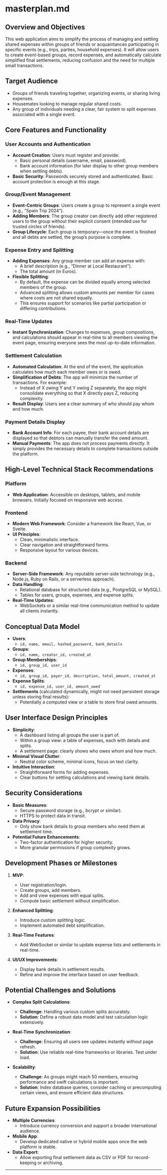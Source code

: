 # masterplan.md

## Overview and Objectives
This web application aims to simplify the process of managing and settling shared expenses within groups of friends or acquaintances participating in specific events (e.g., trips, parties, household expenses). It will allow users to create event-based groups, record expenses, and automatically calculate simplified final settlements, reducing confusion and the need for multiple small transactions.

## Target Audience
- Groups of friends traveling together, organizing events, or sharing living expenses.
- Housemates looking to manage regular shared costs.
- Any group of individuals needing a clear, fair system to split expenses associated with a single event.

## Core Features and Functionality

### User Accounts and Authentication
- **Account Creation**: Users must register and provide:
  - Basic personal details (username, email, password).
  - Bank account information (for later display to other group members when settling debts).
- **Basic Security**: Passwords securely stored and authenticated. Basic account protection is enough at this stage.

### Group/Event Management
- **Event-Centric Groups**: Users create a group to represent a single event (e.g., “Spain Trip 2024”).
- **Adding Members**: The group creator can directly add other registered users to the group without their explicit consent (intended use for trusted circles of friends).
- **Group Lifecycle**: Each group is temporary—once the event is finished and all debts are settled, the group’s purpose is complete.

### Expense Entry and Splitting
- **Adding Expenses**: Any group member can add an expense with:
  - A brief description (e.g., “Dinner at Local Restaurant”).
  - The total amount (in Euros).
- **Flexible Splitting**:
  - By default, the expense can be divided equally among selected members of the group.
  - Advanced splitting allows custom amounts per member for cases where costs are not shared equally.
  - This ensures support for scenarios like partial participation or differing contributions.

### Real-Time Updates
- **Instant Synchronization**: Changes to expenses, group compositions, and calculations should appear in real-time to all members viewing the event page, ensuring everyone sees the most up-to-date information.

### Settlement Calculation
- **Automated Calculation**: At the end of the event, the application calculates how much each member owes or is owed.
- **Simplification of Debts**: The app will minimize the number of transactions. For example:
  - Instead of X owing Y and Y owing Z separately, the app might consolidate everything so that X directly pays Z, reducing complexity.
- **Result Display**: Users see a clear summary of who should pay whom and how much.

### Payment Details Display
- **Bank Account Info**: For each payee, their bank account details are displayed so that debtors can manually transfer the owed amount.
- **Manual Payments**: The app does not process payments directly. It simply provides the necessary details to complete transactions outside the platform.

## High-Level Technical Stack Recommendations

### Platform
- **Web Application**: Accessible on desktops, tablets, and mobile browsers. Initially focused on responsive web access.

### Frontend
- **Modern Web Framework**: Consider a framework like React, Vue, or Svelte.
- **UI Principles**:
  - Clean, minimalistic interface.
  - Clear navigation and straightforward forms.
  - Responsive layout for various devices.

### Backend
- **Server-Side Framework**: Any reputable server-side technology (e.g., Node.js, Ruby on Rails, or a serverless approach).
- **Data Handling**:
  - Relational database for structured data (e.g., PostgreSQL or MySQL).
  - Tables for users, groups, expenses, and expense splits.
- **Real-Time Updates**:
  - WebSockets or a similar real-time communication method to update all clients instantly.

## Conceptual Data Model
- **Users**:
  - `id, name, email, hashed_password, bank_details`
- **Groups**:
  - `id, name, creator_id, created_at`
- **Group Memberships**:
  - `id, group_id, user_id`
- **Expenses**:
  - `id, group_id, payer_id, description, total_amount, created_at`
- **Expense Splits**:
  - `id, expense_id, user_id, amount_owed`
- **Settlements** (calculated dynamically, might not need persistent storage unless storing final results):
  - Potentially a computed view or a table to store final owed amounts.

## User Interface Design Principles
- **Simplicity**:
  - A dashboard listing all groups the user is part of.
  - Within a group view: a table of expenses, each with details and splits.
  - A settlement page: clearly shows who owes whom and how much.
- **Minimal Visual Clutter**:
  - Neutral color scheme, minimal icons, focus on text clarity.
- **Intuitive Interaction**:
  - Straightforward forms for adding expenses.
  - Clear buttons for settling calculations and viewing bank details.

## Security Considerations
- **Basic Measures**:
  - Secure password storage (e.g., bcrypt or similar).
  - HTTPS to protect data in transit.
- **Data Privacy**:
  - Only show bank details to group members who need them at settlement time.
- **Potential Future Enhancements**:
  - Two-factor authentication for higher security.
  - More granular permissions if group complexity grows.

## Development Phases or Milestones

1. **MVP**:
   - User registration/login.
   - Create groups, add members.
   - Add and view expenses with equal splits.
   - Compute basic settlement without simplification.

2. **Enhanced Splitting**:
   - Introduce custom splitting logic.
   - Implement automated debt simplification.

3. **Real-Time Features**:
   - Add WebSocket or similar to update expense lists and settlements in real-time.

4. **UI/UX Improvements**:
   - Display bank details in settlement results.
   - Refine and improve the interface based on user feedback.

## Potential Challenges and Solutions

- **Complex Split Calculations**:
  - **Challenge**: Handling various custom splits accurately.
  - **Solution**: Define a robust data model and test calculation logic extensively.

- **Real-Time Synchronization**:
  - **Challenge**: Ensuring all users see updates instantly without page refresh.
  - **Solution**: Use reliable real-time frameworks or libraries. Test under load.

- **Scalability**:
  - **Challenge**: As groups might reach 50 members, ensuring performance and swift calculations is important.
  - **Solution**: Index database queries, consider caching or precomputing certain views, and ensure efficient data structures.

## Future Expansion Possibilities
- **Multiple Currencies**:
  - Introduce currency conversion and support a broader international audience.
- **Mobile App**:
  - Develop dedicated native or hybrid mobile apps once the web platform is stable.
- **Data Export**:
  - Allow exporting final settlement data as CSV or PDF for record-keeping or archiving.

---